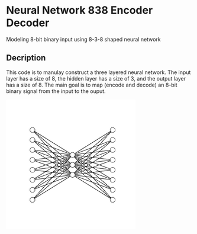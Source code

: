 # Neural Network 838 Encoder Decoder
Modeling 8-bit binary input using 8-3-8 shaped neural network


## Decription
This code is to manulay construct a three layered neural network. The input layer has a size of 8, the hidden layer has a size of 3, and the output layer has a size of 8. The main goal is to map (encode and decode) an 8-bit binary signal from the input to the ouput.


![Figure 2.](Figure_2.png)

